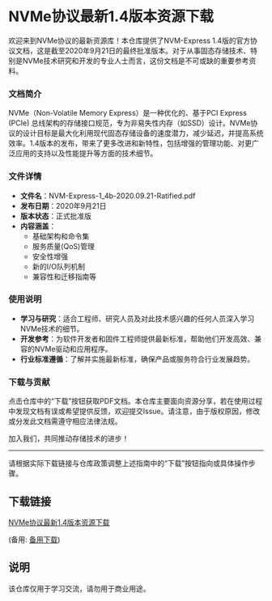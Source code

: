 # NVMe协议最新1.4版本资源下载

欢迎来到NVMe协议的最新资源库！本仓库提供了NVM-Express 1.4版的官方协议文档，这是截至2020年9月21日的最终批准版本。对于从事固态存储技术、特别是NVMe技术研究和开发的专业人士而言，这份文档是不可或缺的重要参考资料。

### 文档简介

NVMe（Non-Volatile Memory Express）是一种优化的、基于PCI Express (PCIe) 总线架构的存储接口规范，专为非易失性内存（如SSD）设计。NVMe协议的设计目标是最大化利用现代固态存储设备的速度潜力，减少延迟，并提高系统效率。1.4版本的发布，带来了更多改进和新特性，包括增强的管理功能、对更广泛应用的支持以及性能提升等方面的技术细节。

### 文件详情

- **文件名**：NVM-Express-1_4b-2020.09.21-Ratified.pdf
- **发布日期**：2020年9月21日
- **版本状态**：正式批准版
- **内容涵盖**：
    - 基础架构和命令集
    - 服务质量(QoS)管理
    - 安全性增强
    - 新的I/O队列机制
    - 兼容性和迁移指南等

### 使用说明

- **学习与研究**：适合工程师、研究人员及对此技术感兴趣的任何人员深入学习NVMe技术的细节。
- **开发参考**：为软件开发者和固件工程师提供最新标准，帮助他们开发高效、兼容的NVMe驱动和应用程序。
- **行业标准遵循**：了解并实施最新标准，确保产品或服务符合行业发展趋势。

### 下载与贡献

点击仓库中的“下载”按钮获取PDF文档。本仓库主要面向资源分享，若在使用过程中发现文档有误或希望提供反馈，欢迎提交Issue。请注意，由于版权原因，修改或分发此文档需遵守相应法律法规。

加入我们，共同推动存储技术的进步！

---

请根据实际下载链接与仓库政策调整上述指南中的“下载”按钮指向或具体操作步骤。

## 下载链接
[NVMe协议最新1.4版本资源下载](https://pan.quark.cn/s/f671fd1771f1) 

(备用: [备用下载](https://pan.baidu.com/s/1MfhQnMD1C0L0maUXT6FU6A?pwd=1234))

## 说明

该仓库仅用于学习交流，请勿用于商业用途。
